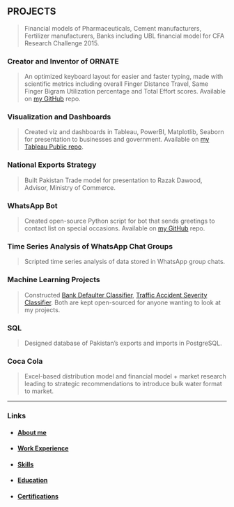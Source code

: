 ## PROJECTS

> Financial models of Pharmaceuticals, Cement manufacturers, Fertilizer manufacturers, Banks including UBL financial model for CFA Research Challenge 2015.

### Creator and Inventor of ORNATE
    
> An optimized keyboard layout for easier and faster typing, made with scientific metrics including overall Finger Distance Travel, Same Finger Bigram Utilization percentage and Total Effort scores. Available on [my GitHub](https://github.com/sazk07/ORNATE-Optimized-Keyboard-Layout-Project) repo.

### Visualization and Dashboards

> Created viz and dashboards in Tableau, PowerBI, Matplotlib, Seaborn for presentation to businesses and government. Available on [my Tableau Public repo](https://www.public.tableau.com/app/profile/shahan.arshad).

### National Exports Strategy

> Built Pakistan Trade model for presentation to Razak Dawood, Advisor, Ministry of Commerce. 

### WhatsApp Bot

> Created open-source Python script for bot that sends greetings to contact list on special occasions. Available on [my GitHub](https://github.com/sazk07/Whatsapp-Eid-Greeting-Bot) repo.

### Time Series Analysis of WhatsApp Chat Groups

> Scripted time series analysis of data stored in WhatsApp group chats.

### Machine Learning Projects

> Constructed [Bank Defaulter Classifier](https://github.com/sazk07/IBM-Data-Science-Bank-Customer-Classifier-Project), [Traffic Accident Severity Classifier](https://github.com/sazk07/Collision-Severity-Detection-MachineLearning-Project). Both are kept open-sourced for anyone wanting to look at my projects.

### SQL

> Designed database of Pakistan’s exports and imports in PostgreSQL.

### Coca Cola

> Excel-based distribution model and financial model + market research leading to strategic recommendations to introduce bulk water format to market.

---

### Links



- #### [About me](./index.md)



- #### [Work Experience](./work_experience.md)



- #### [Skills](./skills.md)



- #### [Education](./education.md)



- #### [Certifications](./certifications.md)